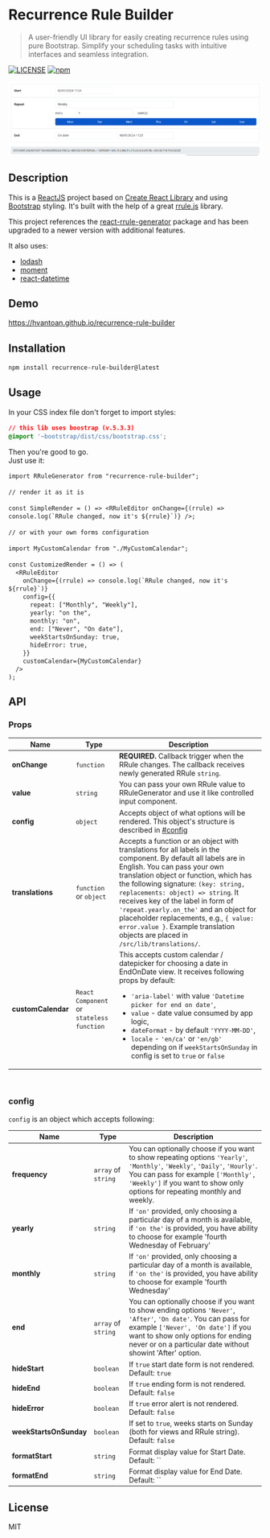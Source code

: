 # Recurrence Rule Builder

> A user-friendly UI library for easily creating recurrence rules using pure Bootstrap. Simplify your scheduling tasks with intuitive interfaces and seamless integration.

[![LICENSE](https://img.shields.io/npm/l/express.svg)](LICENSE)
[![npm](https://img.shields.io/npm/dm/localeval.svg)](https://npm-stat.com/charts.html?package=rrule-builder)

![Screenshot](https://raw.githubusercontent.com/hvantoan/recurrence-rule-builder/main/example/public/english-recurrence-rule-builder.png)

## Description

This is a [ReactJS](http://facebook.github.io/react/index.html) project based on [Create React Library](https://github.com/UdiliaInc/create-react-library) and using [Bootstrap](https://github.com/twbs/bootstrap) styling. It's built with the help of a great [rrule.js](https://github.com/jakubroztocil/rrule) library.

This project references the [react-rrule-generator](https://www.npmjs.com/package/react-rrule-generator) package and has been upgraded to a newer version with additional features.

It also uses:

- [lodash](https://github.com/lodash/lodash)
- [moment](https://github.com/moment/moment)
- [react-datetime](https://github.com/YouCanBookMe/react-datetime)

## Demo

https://hvantoan.github.io/recurrence-rule-builder

## Installation

```bash
npm install recurrence-rule-builder@latest
```

## Usage

In your CSS index file don't forget to import styles:

```css
// this lib uses boostrap (v.5.3.3)
@import '~bootstrap/dist/css/bootstrap.css';
```

Then you're good to go.  
Just use it:

```tsx
import RRuleGenerator from "recurrence-rule-builder";

// render it as it is

const SimpleRender = () => <RRuleEditor onChange={(rrule) => console.log(`RRule changed, now it's ${rrule}`)} />;

// or with your own forms configuration

import MyCustomCalendar from "./MyCustomCalendar";

const CustomizedRender = () => (
  <RRuleEditor
    onChange={(rrule) => console.log(`RRule changed, now it's ${rrule}`)}
    config={{
      repeat: ["Monthly", "Weekly"],
      yearly: "on the",
      monthly: "on",
      end: ["Never", "On date"],
      weekStartsOnSunday: true,
      hideError: true,
    }}
    customCalendar={MyCustomCalendar}
  />
);
```

## API

### Props

| Name               | Type                                      | Description                                                                                                                                                                                                                                                                                                                                                                                                                                                                         |
| ------------------ | ----------------------------------------- | ----------------------------------------------------------------------------------------------------------------------------------------------------------------------------------------------------------------------------------------------------------------------------------------------------------------------------------------------------------------------------------------------------------------------------------------------------------------------------------- |
| **onChange**       | `function`                                | <b>REQUIRED.</b> Callback trigger when the RRule changes. The callback receives newly generated RRule `string`.                                                                                                                                                                                                                                                                                                                                                                     |
| **value**          | `string`                                  | You can pass your own RRule value to RRuleGenerator and use it like controlled input component.                                                                                                                                                                                                                                                                                                                                                                                     |
| **config**         | `object`                                  | Accepts object of what options will be rendered. This object's structure is described in [#config](#config)                                                                                                                                                                                                                                                                                                                                                                         |
| **translations**   | `function` or `object`                    | Accepts a function or an object with translations for all labels in the component. By default all labels are in English. You can pass your own translation object or function, which has the following signature: `(key: string, replacements: object) => string`. It receives key of the label in form of `'repeat.yearly.on_the'` and an object for placeholder replacements, e.g., `{ value: error.value }`. Example translation objects are placed in `/src/lib/translations/`. |
| **customCalendar** | `React Component` or `stateless function` | This accepts custom calendar / datepicker for choosing a date in EndOnDate view. It receives following props by default: <ul><li>`'aria-label'` with value `'Datetime picker for end on date'`,</li><li>`value` - date value consumed by app logic, </li><li>`dateFormat` - by default `'YYYY-MM-DD'`, </li><li>`locale` - `'en/ca'` or `'en/gb'` depending on if `weekStartsOnSunday` in config is set to `true` or `false` </li>                                                  |

<br />

### config

`config` is an object which accepts following:

| Name                   | Type                | Description                                                                                                                                                                                                                                               |
| ---------------------- | ------------------- | --------------------------------------------------------------------------------------------------------------------------------------------------------------------------------------------------------------------------------------------------------- |
| **frequency**          | `array` of `string` | You can optionally choose if you want to show repeating options `'Yearly'`, `'Monthly'`, `'Weekly'`, `'Daily'`, `'Hourly'`. You can pass for example `['Monthly', 'Weekly']` if you want to show only options for repeating monthly and weekly.           |
| **yearly**             | `string`            | If `'on'` provided, only choosing a particular day of a month is available, if `'on the'` is provided, you have ability to choose for example 'fourth Wednesday of February'                                                                              |
| **monthly**            | `string`            | If `'on'` provided, only choosing a particular day of a month is available, if `'on the'` is provided, you have ability to choose for example 'fourth Wednesday'                                                                                          |
| **end**                | `array` of `string` | You can optionally choose if you want to show ending options `'Never'`, `'After'`, `'On date'`. You can pass for example `['Never', 'On date']` if you want to show only options for ending never or on a particular date without showint 'After' option. |
| **hideStart**          | `boolean`           | If `true` start date form is not rendered. Default: `true`                                                                                                                                                                                                |
| **hideEnd**            | `boolean`           | If `true` ending form is not rendered. Default: `false`                                                                                                                                                                                                   |
| **hideError**          | `boolean`           | If `true` error alert is not rendered. Default: `false`                                                                                                                                                                                                   |
| **weekStartsOnSunday** | `boolean`           | If set to `true`, weeks starts on Sunday (both for views and RRule string). Default: `false`                                                                                                                                                              |
| **formatStart**        | `string`            | Format display value for Start Date. Default: ``                                                                                                                                                                                                          |
| **formatEnd**          | `string`            | Format display value for End Date. Default: ``                                                                                                                                                                                                            |

## License

MIT

